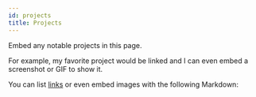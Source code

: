 ```yaml
---
id: projects
title: Projects
---
```


Embed any notable projects in this page.

For example, my favorite project would be linked and I can even embed
a screenshot or GIF to show it.

You can list [links](https://www.hashicorp.com/resources/test-driven-development-tdd-for-infrastructure)
or even embed images with the following Markdown:
<!-- ./assets/tech-portfolio/docs/website_CV.pdf -->
<!-- ![Add alternate text for image](./assets/Stamped_Recruitment_Flyer_2022-10-12.png) -->

